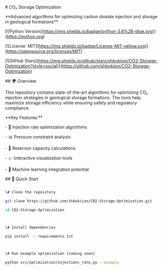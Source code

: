 \# CO₂ Storage Optimization



\*\*Advanced algorithms for optimizing carbon dioxide injection and storage in geological formations\*\*



\[!\[Python Version](https://img.shields.io/badge/python-3.8%2B-blue.svg)](https://python.org)

\[!\[License: MIT](https://img.shields.io/badge/License-MIT-yellow.svg)](https://opensource.org/licenses/MIT)

\[!\[GitHub Stars](https://img.shields.io/github/stars/shbokijon/CO2-Storage-Optimization?style=social)](https://github.com/shbokijon/CO2-Storage-Optimization)



\## 🌍 Overview



This repository contains state-of-the-art algorithms for optimizing CO₂ injection strategies in geological storage formations. The tools help maximize storage efficiency while ensuring safety and regulatory compliance.



\*\*Key Features:\*\*

\- 🎯 Injection rate optimization algorithms

\- 📊 Pressure constraint analysis

\- 🔬 Reservoir capacity calculations

\- 📈 Interactive visualization tools

\- 🤖 Machine learning integration potential



\## 🚀 Quick Start

```bash

\# Clone the repository

git clone https://github.com/shbokijon/CO2-Storage-Optimization.git

cd CO2-Storage-Optimization



\# Install dependencies

pip install -r requirements.txt



\# Run example optimization (coming soon)

python src/optimization/injection\_rate.py --example

